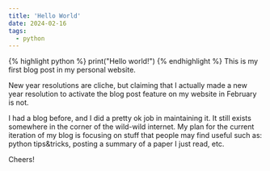 ```yaml
---
title: 'Hello World'
date: 2024-02-16
tags:
  - python
---
```

{% highlight python %}
print("Hello world!")
{% endhighlight %}
This is my first blog post in my personal website.

New year resolutions are cliche, but claiming that I actually made a new year resolution to activate the blog post feature on my website in February is not.

I had a blog before, and I did a pretty ok job in maintaining it. It still exists somewhere in the corner of the wild-wild internet. My plan for the current iteration of my blog is focusing on stuff that people may find useful such as: python tips&tricks, posting a summary of a paper I just read, etc.

Cheers!